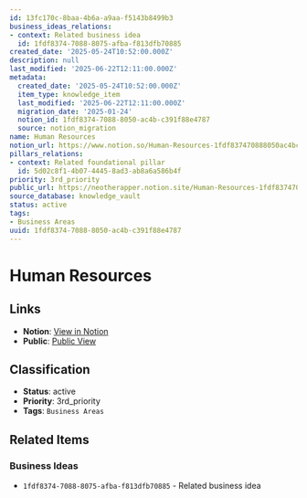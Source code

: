 ```yaml
---
id: 13fc170c-8baa-4b6a-a9aa-f5143b8499b3
business_ideas_relations:
- context: Related business idea
  id: 1fdf8374-7088-8075-afba-f813dfb70885
created_date: '2025-05-24T10:52:00.000Z'
description: null
last_modified: '2025-06-22T12:11:00.000Z'
metadata:
  created_date: '2025-05-24T10:52:00.000Z'
  item_type: knowledge_item
  last_modified: '2025-06-22T12:11:00.000Z'
  migration_date: '2025-01-24'
  notion_id: 1fdf8374-7088-8050-ac4b-c391f88e4787
  source: notion_migration
name: Human Resources
notion_url: https://www.notion.so/Human-Resources-1fdf837470888050ac4bc391f88e4787
pillars_relations:
- context: Related foundational pillar
  id: 5d02c8f1-4b07-4445-8ad3-ab8a6a586b4f
priority: 3rd_priority
public_url: https://neotherapper.notion.site/Human-Resources-1fdf837470888050ac4bc391f88e4787
source_database: knowledge_vault
status: active
tags:
- Business Areas
uuid: 1fdf8374-7088-8050-ac4b-c391f88e4787
---
```


# Human Resources

## Links

- **Notion**: [View in Notion](https://www.notion.so/Human-Resources-1fdf837470888050ac4bc391f88e4787)
- **Public**: [Public View](https://neotherapper.notion.site/Human-Resources-1fdf837470888050ac4bc391f88e4787)

## Classification

- **Status**: active
- **Priority**: 3rd_priority
- **Tags**: `Business Areas`

## Related Items

### Business Ideas
- `1fdf8374-7088-8075-afba-f813dfb70885` - Related business idea